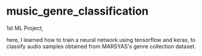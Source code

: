 # music_genre_classification
1st ML Project,

here, I learned how to train a neural network using tensorflow and keras, to classify audio samples obtained from MARSYAS's genre collection dataset.

